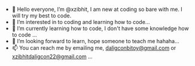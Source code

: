 - 👋 Hello everyone, I’m @xzibhit, I am new at coding so bare with me. I will try my best to code.
- 👀 I’m interested in to coding and learning how to code...
- 🌱 I’m currently learning how to code, I don't have some knowledge how to code ...
- 💞️ I’m looking forward to learn, hope someone to teach me hahaha...
- 📫 You can reach me by emailing me, daligconbitoy@gmail.com or xzibhitdaligcon22@gmail.com ...

<!---
xzibhit/xzibhit is a ✨ special ✨ repository because its `README.md` (this file) appears on your GitHub profile.
You can click the Preview link to take a look at your changes.
--->
